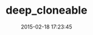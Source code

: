 ---
layout: post
title:  "deep_cloneable"
repo:   "moiristo/deep_cloneable"
date:   2015-02-18 17:23:45
gemurl: http://github.com/moiristo/deep_cloneable
---